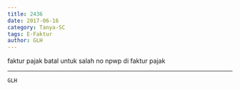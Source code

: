 ```yaml
---
title: 2436
date: 2017-06-16
category: Tanya-SC
tags: E-Faktur
author: GLH
---
```


faktur pajak batal untuk salah no npwp di faktur pajak

---



`GLH`

